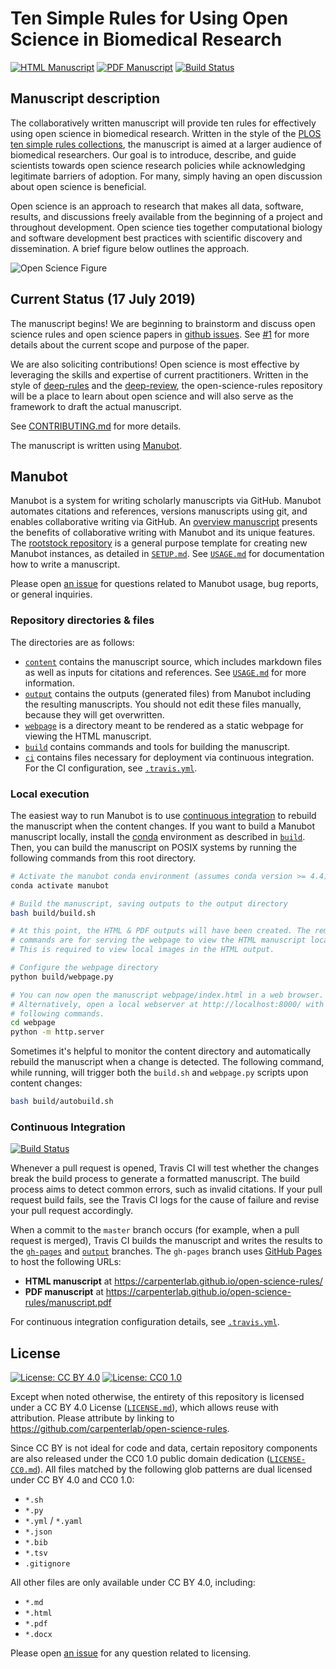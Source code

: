 # Ten Simple Rules for Using Open Science in Biomedical Research

[![HTML Manuscript](https://img.shields.io/badge/manuscript-HTML-blue.svg)](https://carpenterlab.github.io/open-science-rules/)
[![PDF Manuscript](https://img.shields.io/badge/manuscript-PDF-blue.svg)](https://carpenterlab.github.io/open-science-rules/manuscript.pdf)
[![Build Status](https://travis-ci.com/carpenterlab/open-science-rules.svg?branch=master)](https://travis-ci.com/carpenterlab/open-science-rules)

## Manuscript description

The collaboratively written manuscript will provide ten rules for effectively using open science in biomedical research.
Written in the style of the [PLOS ten simple rules collections](https://collections.plos.org/ten-simple-rules), the manuscript is aimed at a larger audience of biomedical researchers.
Our goal is to introduce, describe, and guide scientists towards open science research policies while acknowledging legitimate barriers of adoption.
For many, simply having an open discussion about open science is beneficial.

Open science is an approach to research that makes all data, software, results, and discussions freely available from the beginning of a project and throughout development.
Open science ties together computational biology and software development best practices with scientific discovery and dissemination.
A brief figure below outlines the approach.

![Open Science Figure](open-science-overview.png)

## Current Status (17 July 2019)

The manuscript begins!
We are beginning to brainstorm and discuss open science rules and open science papers in [github issues](https://github.com/carpenterlab/open-science-rules/issues).
See [#1](https://github.com/carpenterlab/open-science-rules/issues/1) for more details about the current scope and purpose of the paper.

We are also soliciting contributions!
Open science is most effective by leveraging the skills and expertise of current practitioners.
Written in the style of [deep-rules](https://github.com/Benjamin-Lee/deep-rules) and the [deep-review](https://github.com/greenelab/deep-review), the open-science-rules repository will be a place to learn about open science and will also serve as the framework to draft the actual manuscript.

See [CONTRIBUTING.md](CONTRIBUTING.md) for more details.

The manuscript is written using [Manubot](https://doi.org/10.1371/journal.pcbi.1007128).

## Manubot

<!-- usage note: do not edit this section -->

Manubot is a system for writing scholarly manuscripts via GitHub.
Manubot automates citations and references, versions manuscripts using git, and enables collaborative writing via GitHub.
An [overview manuscript](https://greenelab.github.io/meta-review/ "Open collaborative writing with Manubot") presents the benefits of collaborative writing with Manubot and its unique features.
The [rootstock repository](https://git.io/fhQH1) is a general purpose template for creating new Manubot instances, as detailed in [`SETUP.md`](SETUP.md).
See [`USAGE.md`](USAGE.md) for documentation how to write a manuscript.

Please open [an issue](https://git.io/fhQHM) for questions related to Manubot usage, bug reports, or general inquiries.

### Repository directories & files

The directories are as follows:

+ [`content`](content) contains the manuscript source, which includes markdown files as well as inputs for citations and references.
  See [`USAGE.md`](USAGE.md) for more information.
+ [`output`](output) contains the outputs (generated files) from Manubot including the resulting manuscripts.
  You should not edit these files manually, because they will get overwritten.
+ [`webpage`](webpage) is a directory meant to be rendered as a static webpage for viewing the HTML manuscript.
+ [`build`](build) contains commands and tools for building the manuscript.
+ [`ci`](ci) contains files necessary for deployment via continuous integration.
  For the CI configuration, see [`.travis.yml`](.travis.yml).

### Local execution

The easiest way to run Manubot is to use [continuous integration](#continuous-integration) to rebuild the manuscript when the content changes.
If you want to build a Manubot manuscript locally, install the [conda](https://conda.io) environment as described in [`build`](build).
Then, you can build the manuscript on POSIX systems by running the following commands from this root directory.

```sh
# Activate the manubot conda environment (assumes conda version >= 4.4)
conda activate manubot

# Build the manuscript, saving outputs to the output directory
bash build/build.sh

# At this point, the HTML & PDF outputs will have been created. The remaining
# commands are for serving the webpage to view the HTML manuscript locally.
# This is required to view local images in the HTML output.

# Configure the webpage directory
python build/webpage.py

# You can now open the manuscript webpage/index.html in a web browser.
# Alternatively, open a local webserver at http://localhost:8000/ with the
# following commands.
cd webpage
python -m http.server
```

Sometimes it's helpful to monitor the content directory and automatically rebuild the manuscript when a change is detected.
The following command, while running, will trigger both the `build.sh` and `webpage.py` scripts upon content changes:

```sh
bash build/autobuild.sh
```

### Continuous Integration

[![Build Status](https://travis-ci.com/carpenterlab/open-science-rules.svg?branch=master)](https://travis-ci.com/carpenterlab/open-science-rules)

Whenever a pull request is opened, Travis CI will test whether the changes break the build process to generate a formatted manuscript.
The build process aims to detect common errors, such as invalid citations.
If your pull request build fails, see the Travis CI logs for the cause of failure and revise your pull request accordingly.

When a commit to the `master` branch occurs (for example, when a pull request is merged), Travis CI builds the manuscript and writes the results to the [`gh-pages`](https://github.com/carpenterlab/open-science-rules/tree/gh-pages) and [`output`](https://github.com/carpenterlab/open-science-rules/tree/output) branches.
The `gh-pages` branch uses [GitHub Pages](https://pages.github.com/) to host the following URLs:

+ **HTML manuscript** at https://carpenterlab.github.io/open-science-rules/
+ **PDF manuscript** at https://carpenterlab.github.io/open-science-rules/manuscript.pdf

For continuous integration configuration details, see [`.travis.yml`](.travis.yml).

## License

<!--
usage note: edit this section to change the license of your manuscript or source code changes to this repository.
We encourage users to openly license their manuscripts, which is the default as specified below.
-->

[![License: CC BY 4.0](https://img.shields.io/badge/License%20All-CC%20BY%204.0-lightgrey.svg)](http://creativecommons.org/licenses/by/4.0/)
[![License: CC0 1.0](https://img.shields.io/badge/License%20Parts-CC0%201.0-lightgrey.svg)](https://creativecommons.org/publicdomain/zero/1.0/)

Except when noted otherwise, the entirety of this repository is licensed under a CC BY 4.0 License ([`LICENSE.md`](LICENSE.md)), which allows reuse with attribution.
Please attribute by linking to https://github.com/carpenterlab/open-science-rules.

Since CC BY is not ideal for code and data, certain repository components are also released under the CC0 1.0 public domain dedication ([`LICENSE-CC0.md`](LICENSE-CC0.md)).
All files matched by the following glob patterns are dual licensed under CC BY 4.0 and CC0 1.0:

+ `*.sh`
+ `*.py`
+ `*.yml` / `*.yaml`
+ `*.json`
+ `*.bib`
+ `*.tsv`
+ `.gitignore`

All other files are only available under CC BY 4.0, including:

+ `*.md`
+ `*.html`
+ `*.pdf`
+ `*.docx`

Please open [an issue](https://github.com/carpenterlab/open-science-rules/issues) for any question related to licensing.
